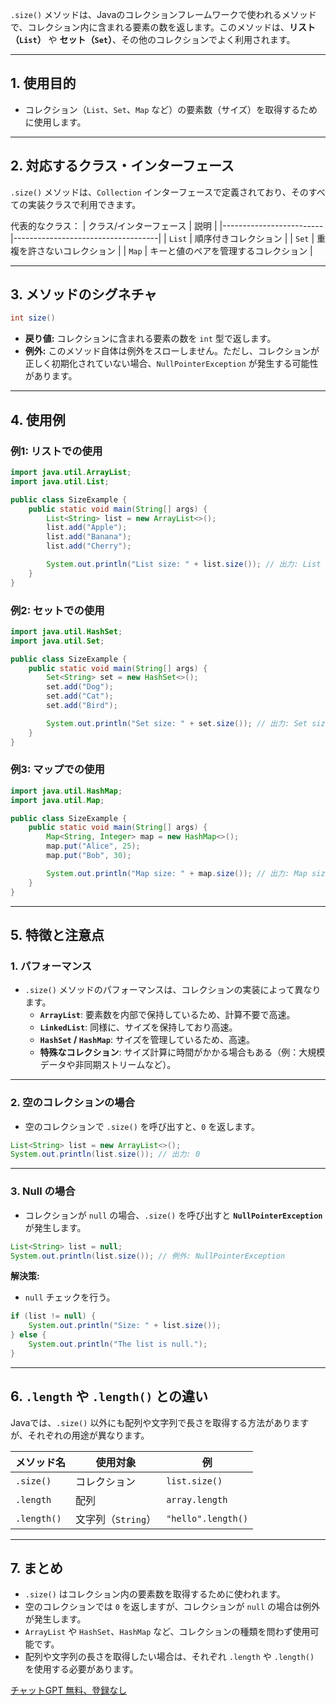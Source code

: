 `.size()` メソッドは、Javaのコレクションフレームワークで使われるメソッドで、コレクション内に含まれる要素の数を返します。このメソッドは、**リスト（`List`）** や **セット（`Set`）**、その他のコレクションでよく利用されます。

---

## **1. 使用目的**
- コレクション（`List`、`Set`、`Map` など）の要素数（サイズ）を取得するために使用します。

---

## **2. 対応するクラス・インターフェース**
`.size()` メソッドは、`Collection` インターフェースで定義されており、そのすべての実装クラスで利用できます。

代表的なクラス：
| クラス/インターフェース | 説明                               |
|-------------------------|------------------------------------|
| `List`                 | 順序付きコレクション              |
| `Set`                  | 重複を許さないコレクション         |
| `Map`                  | キーと値のペアを管理するコレクション |

---

## **3. メソッドのシグネチャ**

```java
int size()
```

- **戻り値:** コレクションに含まれる要素の数を `int` 型で返します。
- **例外:** このメソッド自体は例外をスローしません。ただし、コレクションが正しく初期化されていない場合、`NullPointerException` が発生する可能性があります。

---

## **4. 使用例**

### **例1: リストでの使用**
```java
import java.util.ArrayList;
import java.util.List;

public class SizeExample {
    public static void main(String[] args) {
        List<String> list = new ArrayList<>();
        list.add("Apple");
        list.add("Banana");
        list.add("Cherry");

        System.out.println("List size: " + list.size()); // 出力: List size: 3
    }
}
```

### **例2: セットでの使用**
```java
import java.util.HashSet;
import java.util.Set;

public class SizeExample {
    public static void main(String[] args) {
        Set<String> set = new HashSet<>();
        set.add("Dog");
        set.add("Cat");
        set.add("Bird");

        System.out.println("Set size: " + set.size()); // 出力: Set size: 3
    }
}
```

### **例3: マップでの使用**
```java
import java.util.HashMap;
import java.util.Map;

public class SizeExample {
    public static void main(String[] args) {
        Map<String, Integer> map = new HashMap<>();
        map.put("Alice", 25);
        map.put("Bob", 30);

        System.out.println("Map size: " + map.size()); // 出力: Map size: 2
    }
}
```

---

## **5. 特徴と注意点**

### **1. パフォーマンス**
- `.size()` メソッドのパフォーマンスは、コレクションの実装によって異なります。
  - **`ArrayList`**: 要素数を内部で保持しているため、計算不要で高速。
  - **`LinkedList`**: 同様に、サイズを保持しており高速。
  - **`HashSet` / `HashMap`**: サイズを管理しているため、高速。
  - **特殊なコレクション**: サイズ計算に時間がかかる場合もある（例：大規模データや非同期ストリームなど）。

---

### **2. 空のコレクションの場合**
- 空のコレクションで `.size()` を呼び出すと、`0` を返します。
```java
List<String> list = new ArrayList<>();
System.out.println(list.size()); // 出力: 0
```

---

### **3. Null の場合**
- コレクションが `null` の場合、`.size()` を呼び出すと **`NullPointerException`** が発生します。
```java
List<String> list = null;
System.out.println(list.size()); // 例外: NullPointerException
```

**解決策:**
- `null` チェックを行う。
```java
if (list != null) {
    System.out.println("Size: " + list.size());
} else {
    System.out.println("The list is null.");
}
```

---

## **6. `.length` や `.length()` との違い**
Javaでは、`.size()` 以外にも配列や文字列で長さを取得する方法がありますが、それぞれの用途が異なります。

| メソッド名        | 使用対象              | 例                                      |
|-------------------|-----------------------|-----------------------------------------|
| `.size()`         | コレクション          | `list.size()`                          |
| `.length`         | 配列                  | `array.length`                         |
| `.length()`       | 文字列（`String`）    | `"hello".length()`                     |

---

## **7. まとめ**
- `.size()` はコレクション内の要素数を取得するために使われます。
- 空のコレクションでは `0` を返しますが、コレクションが `null` の場合は例外が発生します。
- `ArrayList` や `HashSet`、`HashMap` など、コレクションの種類を問わず使用可能です。
- 配列や文字列の長さを取得したい場合は、それぞれ `.length` や `.length()` を使用する必要があります。

[チャットGPT 無料、登録なし](https://www.google.co.jp/search?q=gptjp.net)
